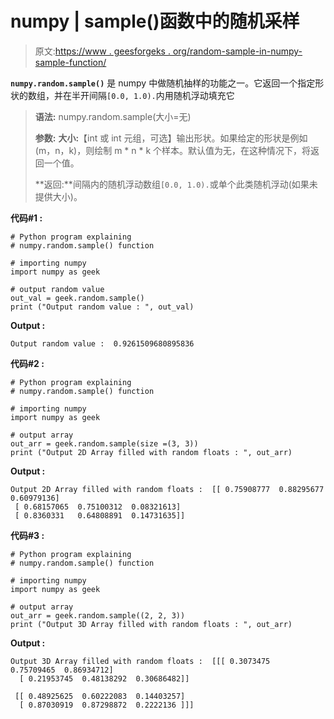 # numpy | sample()函数中的随机采样

> 原文:[https://www . geesforgeks . org/random-sample-in-numpy-sample-function/](https://www.geeksforgeeks.org/random-sampling-in-numpy-sample-function/)

**`numpy.random.sample()`** 是 numpy 中做随机抽样的功能之一。它返回一个指定形状的数组，并在半开间隔`[0.0, 1.0).`内用随机浮动填充它

> **语法:** numpy.random.sample(大小=无)
> 
> **参数:**
> **大小:**【int 或 int 元组，可选】输出形状。如果给定的形状是例如(m，n，k)，则绘制 m * n * k 个样本。默认值为无，在这种情况下，将返回一个值。
> 
> **返回:**间隔内的随机浮动数组`[0.0, 1.0).`或单个此类随机浮动(如果未提供大小)。

**代码#1 :**

```
# Python program explaining
# numpy.random.sample() function

# importing numpy
import numpy as geek

# output random value
out_val = geek.random.sample()
print ("Output random value : ", out_val) 
```

**Output :**

```
Output random value :  0.9261509680895836

```

**代码#2 :**

```
# Python program explaining
# numpy.random.sample() function

# importing numpy
import numpy as geek

# output array
out_arr = geek.random.sample(size =(3, 3))
print ("Output 2D Array filled with random floats : ", out_arr) 
```

**Output :**

```
Output 2D Array filled with random floats :  [[ 0.75908777  0.88295677  0.60979136]
 [ 0.68157065  0.75100312  0.08321613]
 [ 0.8360331   0.64808891  0.14731635]]

```

**代码#3 :**

```
# Python program explaining
# numpy.random.sample() function

# importing numpy
import numpy as geek

# output array
out_arr = geek.random.sample((2, 2, 3))
print ("Output 3D Array filled with random floats : ", out_arr) 
```

**Output :**

```
Output 3D Array filled with random floats :  [[[ 0.3073475   0.75709465  0.86934712]
  [ 0.21953745  0.48138292  0.30686482]]

 [[ 0.48925625  0.60222083  0.14403257]
  [ 0.87030919  0.87298872  0.2222136 ]]]

```
